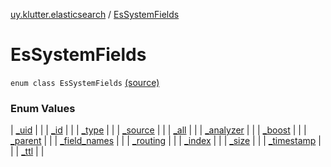 [uy.klutter.elasticsearch](../index.md) / [EsSystemFields](.)


# EsSystemFields

`enum class EsSystemFields` [(source)](https://github.com/kohesive/klutter/blob/master/elasticsearch-jdk7/src/main/kotlin/uy/klutter/elasticsearch/Mappings.kt#L10)



### Enum Values


| [_uid](_uid.md) |  |
| [_id](_id.md) |  |
| [_type](_type.md) |  |
| [_source](_source.md) |  |
| [_all](_all.md) |  |
| [_analyzer](_analyzer.md) |  |
| [_boost](_boost.md) |  |
| [_parent](_parent.md) |  |
| [_field_names](_field_names.md) |  |
| [_routing](_routing.md) |  |
| [_index](_index.md) |  |
| [_size](_size.md) |  |
| [_timestamp](_timestamp.md) |  |
| [_ttl](_ttl.md) |  |

